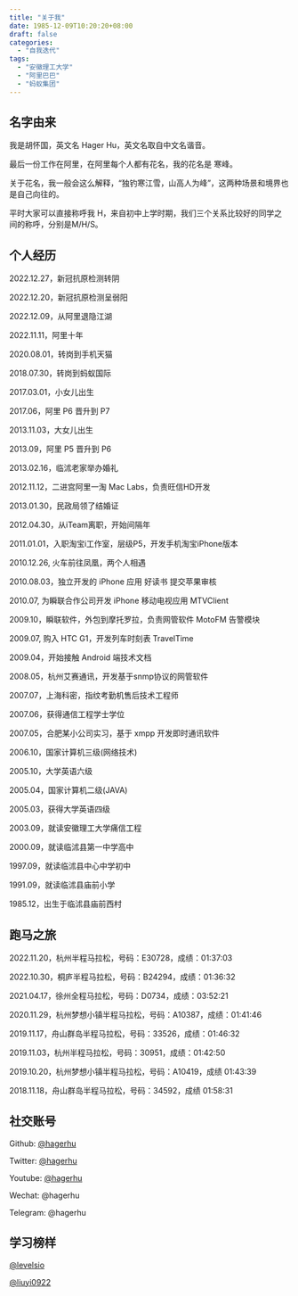 ```yaml
---
title: "关于我"
date: 1985-12-09T10:20:20+08:00
draft: false
categories:
  - "自我迭代"
tags:
  - "安徽理工大学"
  - "阿里巴巴"
  - "蚂蚁集团"
---
```


## 名字由来

我是胡怀国，英文名 Hager Hu，英文名取自中文名谐音。

最后一份工作在阿里，在阿里每个人都有花名，我的花名是 寒峰。

关于花名，我一般会这么解释，“独钓寒江雪，山高人为峰”，这两种场景和境界也是自己向往的。

平时大家可以直接称呼我 H，来自初中上学时期，我们三个关系比较好的同学之间的称呼，分别是M/H/S。



## 个人经历

2022.12.27，新冠抗原检测转阴

2022.12.20，新冠抗原检测呈弱阳

2022.12.09，从阿里退隐江湖

2022.11.11，阿里十年

2020.08.01，转岗到手机天猫

2018.07.30，转岗到蚂蚁国际

2017.03.01，小女儿出生

2017.06，阿里 P6 晋升到 P7

2013.11.03，大女儿出生

2013.09，阿里 P5 晋升到 P6

2013.02.16，临沭老家举办婚礼

2012.11.12，二进宫阿里一淘 Mac Labs，负责旺信HD开发

2013.01.30，民政局领了结婚证

2012.04.30，从iTeam离职，开始间隔年

2011.01.01，入职淘宝i工作室，层级P5，开发手机淘宝iPhone版本

2010.12.26, 火车前往凤凰，两个人相遇

2010.08.03，独立开发的 iPhone 应用 好读书 提交苹果审核

2010.07,  为瞬联合作公司开发 iPhone 移动电视应用 MTVClient

2009.10，瞬联软件，外包到摩托罗拉，负责网管软件 MotoFM 告警模块

2009.07,  购入 HTC G1，开发列车时刻表 TravelTime

2009.04，开始接触 Android 端技术文档

2008.05，杭州艾赛通讯，开发基于snmp协议的网管软件

2007.07，上海科密，指纹考勤机售后技术工程师

2007.06，获得通信工程学士学位

2007.05，合肥某小公司实习，基于 xmpp 开发即时通讯软件

2006.10，国家计算机三级(网络技术)

2005.10，大学英语六级

2005.04，国家计算机二级(JAVA)

2005.03，获得大学英语四级

2003.09，就读安徽理工大学痛信工程

2000.09，就读临沭县第一中学高中

1997.09，就读临沭县中心中学初中

1991.09，就读临沭县庙前小学

1985.12，出生于临沭县庙前西村



## 跑马之旅

2022.11.20，杭州半程马拉松，号码：E30728，成绩：01:37:03

2022.10.30，桐庐半程马拉松，号码：B24294，成绩：01:36:32

2021.04.17，徐州全程马拉松，号码：D0734，成绩：03:52:21

2020.11.29，杭州梦想小镇半程马拉松，号码：A10387，成绩：01:41:46

2019.11.17，舟山群岛半程马拉松，号码：33526，成绩：01:46:32

2019.11.03，杭州半程马拉松，号码：30951，成绩：01:42:50

2019.10.20，杭州梦想小镇半程马拉松，号码：A10419，成绩 01:43:39

2018.11.18，舟山群岛半程马拉松，号码：34592，成绩 01:58:31



## 社交账号

Github: [@hagerhu](https://github.com/hagerhu)

Twitter: [@hagerhu](https://twitter.com/HagerHu)

Youtube: [@hagerhu](https://www.youtube.com/@hagerhu)

Wechat: @hagerhu

Telegram: @hagerhu



## 学习榜样

[@levelsio](https://twitter.com/levelsio)

[@liuyi0922](https://twitter.com/liuyi0922)

